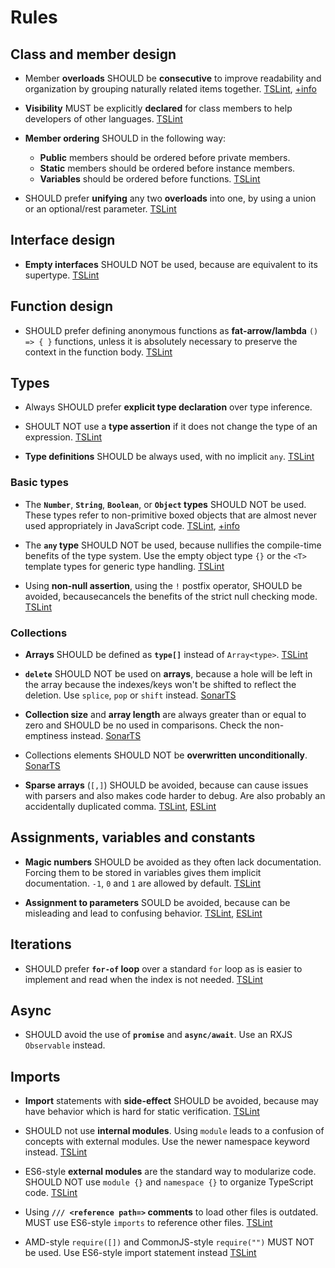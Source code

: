 # Rules

## Class and member design

* <a name="adjacent-overload-signatures"></a>Member **overloads** SHOULD be **consecutive** to improve readability and organization by grouping naturally related items together. [TSLint](https://palantir.github.io/tslint/rules/adjacent-overload-signatures/), [+info](https://github.com/nzakas/eslint-plugin-typescript/blob/master/docs/rules/adjacent-overload-signatures.md)

* <a name="member-access"></a>**Visibility** MUST be explicitly **declared** for class members to help developers of other languages. [TSLint](https://palantir.github.io/tslint/rules/member-access/)

* <a name="member-ordering"></a>**Member ordering** SHOULD in the following way:

  * **Public** members should be ordered before private members.
  * **Static** members should be ordered before instance members.
  * **Variables** should be ordered before functions. [TSLint](https://palantir.github.io/tslint/rules/member-ordering/)

* <a name="unified-signatures"></a>SHOULD prefer **unifying** any two **overloads** into one, by using a union or an optional/rest parameter. [TSLint](https://palantir.github.io/tslint/rules/unified-signatures/)

## Interface design

* <a name="no-empty-interface"></a>**Empty interfaces** SHOULD NOT be used, because are equivalent to its supertype. [TSLint](https://palantir.github.io/tslint/rules/no-empty-interface/)

## Function design

* <a name="only-arrow-functions"></a>SHOULD prefer defining anonymous functions as **fat-arrow/lambda** `() => { }` functions, unless it is absolutely necessary to preserve the context in the function body. [TSLint](https://palantir.github.io/tslint/rules/only-arrow-functions/)

## Types

* Always SHOULD prefer **explicit type declaration** over type inference.

* <a name="no-unnecessary-type-assertion"></a>SHOULT NOT use a **type assertion** if it does not change the type of an expression. [TSLint](https://palantir.github.io/tslint/rules/no-unnecessary-type-assertion/)

* <a name="typedef"></a>**Type definitions** SHOULD be always used, with no implicit `any`. [TSLint](https://palantir.github.io/tslint/rules/typedef/)

### Basic types

* <a name="ban-types"></a>The **`Number`**, **`String`**, **`Boolean`**, or **`Object` types** SHOULD NOT be used. These types refer to non-primitive boxed objects that are almost never used appropriately in JavaScript code. [TSLint](https://palantir.github.io/tslint/rules/ban-types/), [+info](https://www.typescriptlang.org/docs/handbook/declaration-files/do-s-and-don-ts.html#general-types)

* <a name="no-any"></a>The **`any` type** SHOULD NOT be used, because nullifies the compile-time benefits of the type system. Use the empty object type `{}` or the `<T>` template types for generic type handling. [TSLint](https://palantir.github.io/tslint/rules/no-any/)

* <a name="no-non-null-assertion"></a>Using **non-null assertion**, using the `!` postfix operator, SHOULD be avoided, becausecancels the benefits of the strict null checking mode. [TSLint](https://palantir.github.io/tslint/rules/no-non-null-assertion/)

### Collections

* <a name="array-type"></a>**Arrays** SHOULD be defined as **`type[]`** instead of `Array<type>`. [TSLint](https://palantir.github.io/tslint/rules/array-type/)

* <a name="no-array-delete"></a>**`delete`** SHOULD NOT be used on **arrays**, because a hole will be left in the array because the indexes/keys won't be shifted to reflect the deletion. Use `splice`, `pop` or `shift` instead. [SonarTS](https://github.com/SonarSource/SonarTS/blob/master/sonarts-core/docs/rules/no-array-delete.md)

* <a name="no-collection-size-mischeck"></a>**Collection size** and **array length** are always greater than or equal to zero and SHOULD be no used in comparisons. Check the non-emptiness instead. [SonarTS](https://github.com/SonarSource/SonarTS/blob/master/sonarts-core/docs/rules/no-collection-size-mischeck.md)

* <a name="no-element-overwrite"></a>Collections elements SHOULD NOT be **overwritten unconditionally**. [SonarTS](https://github.com/SonarSource/SonarTS/blob/master/sonarts-core/docs/rules/no-element-overwrite.md)

* <a name="no-sparse-arrays"></a><a name="ter-no-sparse-arrays"></a>**Sparse arrays** (`[,]`) SHOULD be avoided, because can cause issues with parsers and also makes code harder to debug. Are also probably an accidentally duplicated comma. [TSLint](https://palantir.github.io/tslint/rules/no-sparse-arrays/), [ESLint](https://github.com/buzinas/tslint-eslint-rules/blob/master/src/docs/rules/terNoSparseArraysRule.md)

## Assignments, variables and constants

* <a name="no-magic-numbers"></a>**Magic numbers** SHOULD be avoided as they often lack documentation. Forcing them to be stored in variables gives them implicit documentation. `-1`, `0` and `1` are allowed by default. [TSLint](https://palantir.github.io/tslint/rules/no-magic-numbers/)

* <a name="no-parameter-reassignment"></a>**Assignment to parameters** SOULD be avoided, because can be misleading and lead to confusing behavior. [TSLint](https://palantir.github.io/tslint/rules/no-parameter-reassignment/), [ESLint](https://eslint.org/docs/rules/no-param-reassign)

## Iterations

* <a name="prefer-for-of"></a>SHOULD prefer **`for-of` loop** over a standard `for` loop as is easier to implement and read when the index is not needed. [TSLint](https://palantir.github.io/tslint/rules/prefer-for-of/)

## Async

* SHOULD avoid the use of **`promise`** and **`async/await`**. Use an RXJS `Observable` instead.

## Imports

* <a name="no-import-side-effect"></a>**Import** statements with **side-effect** SHOULD be avoided, because may have behavior which is hard for static verification. [TSLint](https://palantir.github.io/tslint/rules/no-import-side-effect/)

* <a name="no-internal-module"></a>SHOULD not use **internal modules**. Using `module` leads to a confusion of concepts with external modules. Use the newer namespace keyword instead. [TSLint](https://palantir.github.io/tslint/rules/no-internal-module/)

* <a name="no-namespace"></a>ES6-style **external modules** are the standard way to modularize code. SHOULD NOT use `module {}` and `namespace {}` to organize TypeScript code. [TSLint](https://palantir.github.io/tslint/rules/no-namespace/)

* <a name="no-reference"></a>Using **`/// <reference path=>` comments** to load other files is outdated. MUST use ES6-style `imports` to reference other files. [TSLint](https://palantir.github.io/tslint/rules/no-reference/)

* <a name="no-var-requires"></a>AMD-style `require([])` and CommonJS-style `require("")` MUST NOT be used. Use ES6-style import statement instead
  [TSLint](https://palantir.github.io/tslint/rules/no-var-requires/)
